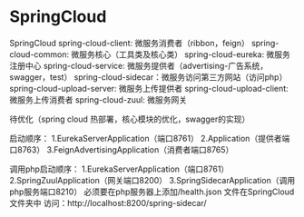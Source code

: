 # SpringCloud
SpringCloud
spring-cloud-client: 微服务消费者（ribbon，feign）
spring-cloud-common: 微服务核心（工具类及核心类）
spring-cloud-eureka: 微服务注册中心
spring-cloud-service: 微服务提供者（advertising-广告系统，swagger，test）
spring-cloud-sidecar：微服务访问第三方网站（访问php）
spring-cloud-upload-server: 微服务上传提供者
spring-cloud-upload-client: 微服务上传消费者
spring-cloud-zuul: 微服务网关

待优化（spring cloud 热部署，核心模块的优化，swagger的实现）


启动顺序：
1.EurekaServerApplication（端口8761）
2.Application（提供者端口8763）
3.FeignAdvertisingApplication（消费者端口8765）

调用php启动顺序：
1.EurekaServerApplication（端口8761）
2.SpringZuulApplication（网关端口8200）
3.SpringSidecarApplication（调用php服务端口8210）
必须要在php服务器上添加/health.json 文件在SpringCloud 文件夹中
访问：http://localhost:8200/spring-sidecar/
